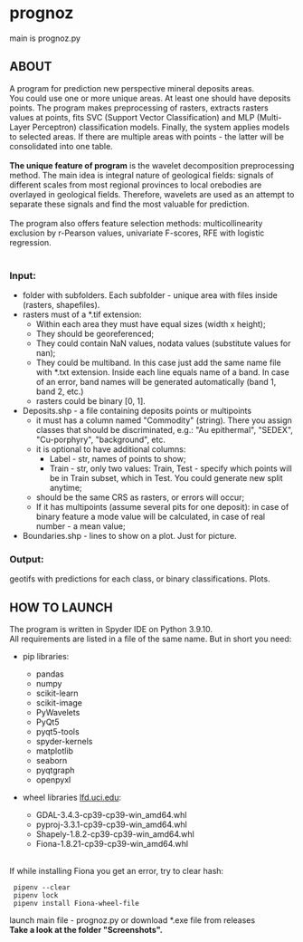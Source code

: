 # prognoz
main is prognoz.py

## ABOUT
A program for prediction new perspective mineral deposits areas.\
You could use one or more unique areas. At least one should have deposits points. The program makes preprocessing of rasters, extracts rasters values at points, fits SVC (Support Vector Classification) and MLP (Multi-Layer Perceptron) classification models. Finally, the system applies models to selected areas. If there are multiple areas with points - the latter will be consolidated into one table.<br />
<br />
**The unique feature of program** is the wavelet decomposition preprocessing method. The main idea is integral nature of geological fields: signals of different scales from most regional provinces to local orebodies are overlayed in geological fields. Therefore, wavelets are used as an attempt to separate these signals and find the most valuable for prediction.<br />
<br />
The program also offers feature selection methods: multicollinearity exclusion by r-Pearson values, univariate F-scores, RFE with logistic regression.<br />
<br />
### Input:
- folder with subfolders. Each subfolder - unique area with files inside (rasters, shapefiles).
- rasters must of a *.tif extension:
    - Within each area they must have equal sizes (width x height);
    - They should be georeferenced;
    - They could contain NaN values, nodata values (substitute values for nan); 
    - They could be multiband. In this case just add the same name file with *.txt extension. Inside each line equals name of a band. In case of an error, band names will be generated automatically (band 1, band 2, etc.)
    - rasters could be binary [0, 1].
-   Deposits.shp - a file containing deposits points or multipoints
    -  it must has a column named "Commodity" (string). There you assign classes that should be discriminated, e.g.: "Au epithermal", "SEDEX", "Cu-porphyry", "background", etc.
    -  it is optional to have additional columns: 
        -  Label - str, names of points to show; 
        -  Train - str, only two values: Train, Test - specify which points will be in Train subset, which in Test. You could generate new split anytime; 
    -  should be the same CRS as rasters, or errors will occur;
    -  If it has multipoints (assume several pits for one deposit): in case of binary feature a mode value will be calculated, in case of real number - a mean value;
-  Boundaries.shp - lines to show on a plot. Just for picture.

### Output: 
geotifs with predictions for each class, or binary classifications. Plots.

## HOW TO LAUNCH
The program is written in Spyder IDE on Python 3.9.10.\
All requirements are listed in a file of the same name. But in short you need:
- pip libraries: 
    - pandas 
    - numpy 
    - scikit-learn 
    - scikit-image 
    - PyWavelets 
    - PyQt5 
    - pyqt5-tools 
    - spyder-kernels 
    - matplotlib 
    - seaborn 
    - pyqtgraph 
    - openpyxl
 
- wheel libraries [lfd.uci.edu](https://www.lfd.uci.edu/~gohlke/pythonlibs/#gdal):
  - GDAL-3.4.3-cp39-cp39-win_amd64.whl
  - pyproj-3.3.1-cp39-cp39-win_amd64.whl
  - Shapely-1.8.2-cp39-cp39-win_amd64.whl
  - Fiona-1.8.21-cp39-cp39-win_amd64.whl
<br />
If while installing Fiona you get an error, try to clear hash:

     pipenv --clear
     pipenv lock
     pipenv install Fiona-wheel-file
launch main file - prognoz.py or download *.exe file from releases<br />
**Take a look at the folder "Screenshots".**
